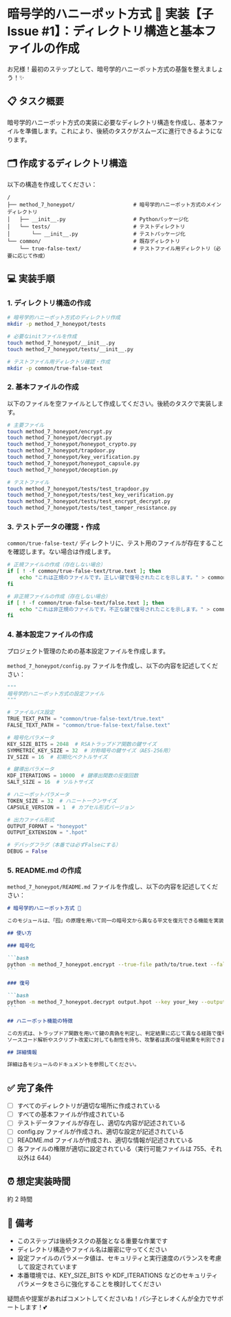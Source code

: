 # 暗号学的ハニーポット方式 🍯 実装【子 Issue #1】：ディレクトリ構造と基本ファイルの作成

お兄様！最初のステップとして、暗号学的ハニーポット方式の基盤を整えましょう！✨

## 📋 タスク概要

暗号学的ハニーポット方式の実装に必要なディレクトリ構造を作成し、基本ファイルを準備します。これにより、後続のタスクがスムーズに進行できるようになります。

## 🗂️ 作成するディレクトリ構造

以下の構造を作成してください：

```
/
├── method_7_honeypot/                   # 暗号学的ハニーポット方式のメインディレクトリ
│   ├── __init__.py                      # Pythonパッケージ化
│   └── tests/                           # テストディレクトリ
│       └── __init__.py                  # テストパッケージ化
└── common/                              # 既存ディレクトリ
    └── true-false-text/                 # テストファイル用ディレクトリ（必要に応じて作成）
```

## 💻 実装手順

### 1. ディレクトリ構造の作成

```bash
# 暗号学的ハニーポット方式のディレクトリ作成
mkdir -p method_7_honeypot/tests

# 必要なinitファイルを作成
touch method_7_honeypot/__init__.py
touch method_7_honeypot/tests/__init__.py

# テストファイル用ディレクトリ確認・作成
mkdir -p common/true-false-text
```

### 2. 基本ファイルの作成

以下のファイルを空ファイルとして作成してください。後続のタスクで実装します。

```bash
# 主要ファイル
touch method_7_honeypot/encrypt.py
touch method_7_honeypot/decrypt.py
touch method_7_honeypot/honeypot_crypto.py
touch method_7_honeypot/trapdoor.py
touch method_7_honeypot/key_verification.py
touch method_7_honeypot/honeypot_capsule.py
touch method_7_honeypot/deception.py

# テストファイル
touch method_7_honeypot/tests/test_trapdoor.py
touch method_7_honeypot/tests/test_key_verification.py
touch method_7_honeypot/tests/test_encrypt_decrypt.py
touch method_7_honeypot/tests/test_tamper_resistance.py
```

### 3. テストデータの確認・作成

`common/true-false-text/` ディレクトリに、テスト用のファイルが存在することを確認します。ない場合は作成します。

```bash
# 正規ファイルの作成（存在しない場合）
if [ ! -f common/true-false-text/true.text ]; then
    echo "これは正規のファイルです。正しい鍵で復号されたことを示します。" > common/true-false-text/true.text
fi

# 非正規ファイルの作成（存在しない場合）
if [ ! -f common/true-false-text/false.text ]; then
    echo "これは非正規のファイルです。不正な鍵で復号されたことを示します。" > common/true-false-text/false.text
fi
```

### 4. 基本設定ファイルの作成

プロジェクト管理のための基本設定ファイルを作成します。

`method_7_honeypot/config.py` ファイルを作成し、以下の内容を記述してください：

```python
"""
暗号学的ハニーポット方式の設定ファイル
"""

# ファイルパス設定
TRUE_TEXT_PATH = "common/true-false-text/true.text"
FALSE_TEXT_PATH = "common/true-false-text/false.text"

# 暗号化パラメータ
KEY_SIZE_BITS = 2048  # RSAトラップドア関数の鍵サイズ
SYMMETRIC_KEY_SIZE = 32  # 対称暗号の鍵サイズ（AES-256用）
IV_SIZE = 16  # 初期化ベクトルサイズ

# 鍵導出パラメータ
KDF_ITERATIONS = 10000  # 鍵導出関数の反復回数
SALT_SIZE = 16  # ソルトサイズ

# ハニーポットパラメータ
TOKEN_SIZE = 32  # ハニートークンサイズ
CAPSULE_VERSION = 1  # カプセル形式バージョン

# 出力ファイル形式
OUTPUT_FORMAT = "honeypot"
OUTPUT_EXTENSION = ".hpot"

# デバッグフラグ（本番では必ずFalseにする）
DEBUG = False
```

### 5. README.md の作成

`method_7_honeypot/README.md` ファイルを作成し、以下の内容を記述してください：

````markdown
# 暗号学的ハニーポット方式 🍯

このモジュールは、「囮」の原理を用いて同一の暗号文から異なる平文を復元できる機能を実装します。

## 使い方

### 暗号化

```bash
python -m method_7_honeypot.encrypt --true-file path/to/true.text --false-file path/to/false.text --output output.hpot
```

### 復号

```bash
python -m method_7_honeypot.decrypt output.hpot --key your_key --output decrypted.txt
```

## ハニーポット機能の特徴

この方式は、トラップドア関数を用いて鍵の真偽を判定し、判定結果に応じて異なる経路で復号を行います。
ソースコード解析やスクリプト改変に対しても耐性を持ち、攻撃者は真の復号結果を判別できません。

## 詳細情報

詳細は各モジュールのドキュメントを参照してください。
````

## ✅ 完了条件

- [ ] すべてのディレクトリが適切な場所に作成されている
- [ ] すべての基本ファイルが作成されている
- [ ] テストデータファイルが存在し、適切な内容が記述されている
- [ ] config.py ファイルが作成され、適切な設定が記述されている
- [ ] README.md ファイルが作成され、適切な情報が記述されている
- [ ] 各ファイルの権限が適切に設定されている（実行可能ファイルは 755、それ以外は 644）

## ⏰ 想定実装時間

約 2 時間

## 💬 備考

- このステップは後続タスクの基盤となる重要な作業です
- ディレクトリ構造やファイル名は厳密に守ってください
- 設定ファイルのパラメータ値は、セキュリティと実行速度のバランスを考慮して設定されています
- 本番環境では、KEY_SIZE_BITS や KDF_ITERATIONS などのセキュリティパラメータをさらに強化することを検討してください

疑問点や提案があればコメントしてくださいね！パシ子とレオくんが全力でサポートします！💕
